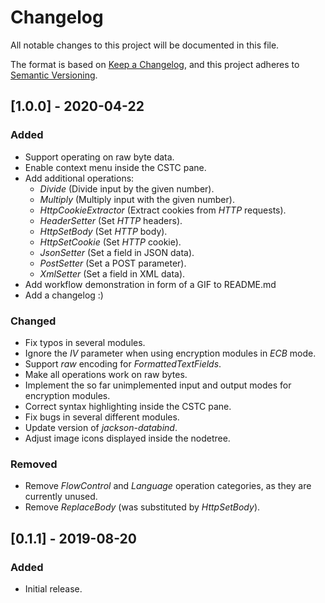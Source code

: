 # Changelog

All notable changes to this project will be documented in this file.

The format is based on [Keep a Changelog](https://keepachangelog.com/en/1.0.0/),
and this project adheres to [Semantic Versioning](https://semver.org/spec/v2.0.0.html).

## [1.0.0] - 2020-04-22

### Added

* Support operating on raw byte data.
* Enable context menu inside the CSTC pane.
* Add additional operations:
  * *Divide* (Divide input by the given number).
  * *Multiply* (Multiply input with the given number).
  * *HttpCookieExtractor* (Extract cookies from *HTTP* requests).
  * *HeaderSetter* (Set *HTTP* headers).
  * *HttpSetBody* (Set *HTTP* body).
  * *HttpSetCookie* (Set *HTTP* cookie).
  * *JsonSetter* (Set a field in JSON data).
  * *PostSetter* (Set a POST parameter).
  * *XmlSetter* (Set a field in XML data).
* Add workflow demonstration in form of a GIF to README.md
* Add a changelog :)

### Changed

* Fix typos in several modules.
* Ignore the *IV* parameter when using encryption modules in *ECB* mode.
* Support *raw* encoding for *FormattedTextFields*.
* Make all operations work on raw bytes.
* Implement the so far unimplemented input and output modes for encryption modules.
* Correct syntax highlighting inside the CSTC pane.
* Fix bugs in several different modules.
* Update version of *jackson-databind*.
* Adjust image icons displayed inside the nodetree.

### Removed

* Remove *FlowControl* and *Language* operation categories, as they are currently unused.
* Remove *ReplaceBody* (was substituted by *HttpSetBody*).

## [0.1.1] - 2019-08-20

### Added

* Initial release.
